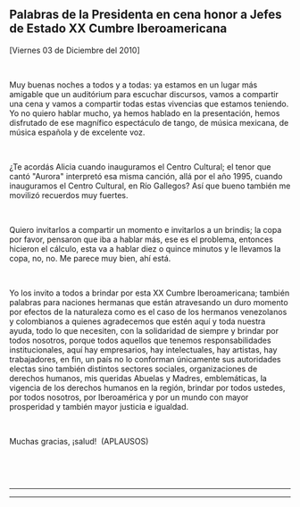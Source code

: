 Palabras de la Presidenta en cena honor a Jefes de Estado XX Cumbre Iberoamericana
----------------------------------------------------------------------------------

[Viernes 03 de Diciembre del 2010]

 

Muy buenas noches a todos y a todas: ya estamos en un lugar más amigable
que un auditórium para escuchar discursos, vamos a compartir una cena y
vamos a compartir todas estas vivencias que estamos teniendo. Yo no
quiero hablar mucho, ya hemos hablado en la presentación, hemos
disfrutado de ese magnífico espectáculo de tango, de música mexicana, de
música española y de excelente voz.

 

¿Te acordás Alicia cuando inauguramos el Centro Cultural; el tenor que
cantó "Aurora" interpretó esa misma canción, allá por el año 1995,
cuando inauguramos el Centro Cultural, en Río Gallegos? Así que bueno
también me movilizó recuerdos muy fuertes.

 

Quiero invitarlos a compartir un momento e invitarlos a un brindis; la
copa por favor, pensaron que iba a hablar más, ese es el problema,
entonces hicieron el cálculo, esta va a hablar diez o quince minutos y
le llevamos la copa, no, no. Me parece muy bien, ahí está.

 

Yo los invito a todos a brindar por esta XX Cumbre Iberoamericana;
también palabras para naciones hermanas que están atravesando un duro
momento por efectos de la naturaleza como es el caso de los hermanos
venezolanos y colombianos a quienes agradecemos que estén aquí y toda
nuestra ayuda, todo lo que necesiten, con la solidaridad de siempre y
brindar por todos nosotros, porque todos aquellos que tenemos
responsabilidades institucionales, aquí hay empresarios, hay
intelectuales, hay artistas, hay trabajadores, en fin, un país no lo
conforman únicamente sus autoridades electas sino también distintos
sectores sociales, organizaciones de derechos humanos, mis queridas
Abuelas y Madres, emblemáticas, la vigencia de los derechos humanos en
la región, brindar por todos ustedes, por todos nosotros, por
Iberoamérica y por un mundo con mayor prosperidad y también mayor
justicia e igualdad.

 

Muchas gracias, ¡salud!  (APLAUSOS)

   

 

****

****

 

 

